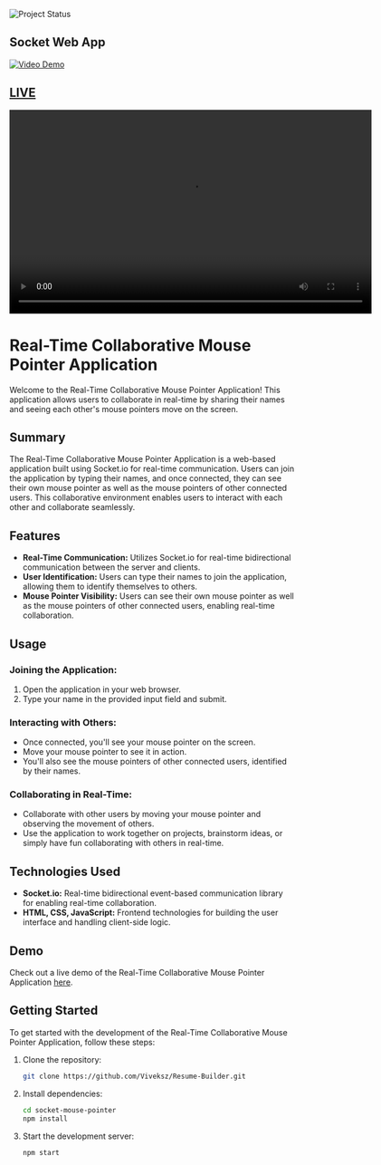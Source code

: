 ![Project Status](https://img.shields.io/badge/Status-In%20Progress-yellow)

## Socket Web App

[![Video Demo](https://img.youtube.com/vi/KxMaTZkxqqQ/0.jpg)](https://www.youtube.com/watch?v=KxMaTZkxqqQ)
## [LIVE](https://socket-mouse-pointer.vercel.app/)

 <video width="640" height="360" controls>
  <source src="./sceenshot/socket.mp4" type="video/mp4">
  Your browser does not support the video tag.
</video>

# Real-Time Collaborative Mouse Pointer Application

Welcome to the Real-Time Collaborative Mouse Pointer Application! This application allows users to collaborate in real-time by sharing their names and seeing each other's mouse pointers move on the screen.

## Summary

The Real-Time Collaborative Mouse Pointer Application is a web-based application built using Socket.io for real-time communication. Users can join the application by typing their names, and once connected, they can see their own mouse pointer as well as the mouse pointers of other connected users. This collaborative environment enables users to interact with each other and collaborate seamlessly.

## Features

- **Real-Time Communication:** Utilizes Socket.io for real-time bidirectional communication between the server and clients.
- **User Identification:** Users can type their names to join the application, allowing them to identify themselves to others.
- **Mouse Pointer Visibility:** Users can see their own mouse pointer as well as the mouse pointers of other connected users, enabling real-time collaboration.

## Usage

### Joining the Application:

1. Open the application in your web browser.
2. Type your name in the provided input field and submit.

### Interacting with Others:

- Once connected, you'll see your mouse pointer on the screen.
- Move your mouse pointer to see it in action.
- You'll also see the mouse pointers of other connected users, identified by their names.

### Collaborating in Real-Time:

- Collaborate with other users by moving your mouse pointer and observing the movement of others.
- Use the application to work together on projects, brainstorm ideas, or simply have fun collaborating with others in real-time.

## Technologies Used

- **Socket.io:** Real-time bidirectional event-based communication library for enabling real-time collaboration.
- **HTML, CSS, JavaScript:** Frontend technologies for building the user interface and handling client-side logic.

## Demo

Check out a live demo of the Real-Time Collaborative Mouse Pointer Application [here](https://socket-mouse-pointer.vercel.app/).

## Getting Started

To get started with the development of the Real-Time Collaborative Mouse Pointer Application, follow these steps:

1. Clone the repository:
   ```bash
   git clone https://github.com/Viveksz/Resume-Builder.git
   ```
2. Install dependencies:
    ```bash 
    cd socket-mouse-pointer
    npm install
    ```
3. Start the development server:
    ```bash 
    npm start
    ```
